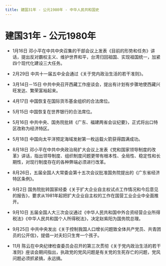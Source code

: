 ```yaml
---
title: 建国31年 - 公元1980年 - 中华人民共和国史
---
```


# 建国31年 - 公元1980年

+ 1月16日 邓小平在中共中央召集的干部会议上发表《目前的形势和任务》讲话，提出反对霸权主义、维护世界和平，台湾归回祖国、实现祖国统一，加紧四个现代化建设三大任务。

+ 2月29日 中共十一届五中全会通过《关于党内政治生活的若干准则》。

+ 3月14日－15日 中共中央召开西藏工作座谈会，提出有计划有步骤地使西藏兴旺发达、繁荣富裕起来。

+ 4月17日 中国恢复在国际货币基金组织的合法席位。

+ 5月15日 中国恢复在世界银行的合法席位。

+ 5月16日 中共中央、国务院批转《广东、福建两省会议纪要》，正式将出口特区改称为经济特区。

+ 5月18日 中国向太平洋预定海域发射第一枚运载火箭获得圆满成功。

+ 8月18日 邓小平在中共中央政治局扩大会议上发表《党和国家领导制度的改革》讲话，指出领导制度、组织制度问题更带有根本性、全局性、稳定性和长期性，对现行制度存在的各种弊端必须进行改革。

+ 8月26日，五届全国人大常委会第十五次会议批准国务院提出的《广东省经济特区条例》。

+ 9月2日 国务院批转国家经委《关于扩大企业自主权试点工作情况和今后意见的报告》，要求从1981年起把扩大企业自主权的工作在国营工业企业中全面推开。

+ 9月10日 五届全国人大三次会议通过《中华人民共和国中外合资经营企业所得税法》《中华人民共和国个人所得税法》，决定赵紫阳为国务院总理。

+ 9月25日 中共中央发出《关于控制我国人口增长问题致全体共产党员、共青团员的公开信》，提倡一对夫妇只生育一个孩子。

+ 11月 陈云在中央纪律检查委员会召开的第三次贯彻《关于党内政治生活的若干准则》座谈会期间指出，执政党的党风问题是有关党的生死存亡的问题，党风问题必须抓紧搞，永远搞。